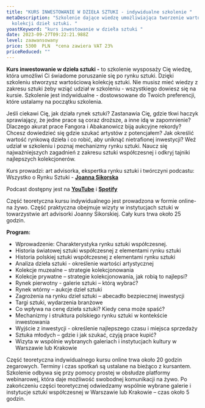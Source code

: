 ```yaml
---
title: "KURS INWESTOWANIE W DZIEŁA SZTUKI - indywidualne szkolenie "
metaDescription: "Szkolenie dające wiedzę umożliwiająca tworzenie wartościowej
  kolekcji dzieł sztuki. "
yoastKeyword: "kurs inwestowanie w dzieła sztuki "
date: 2023-09-27T09:22:21.988Z
level: zaawansowany
price: 5300  PLN  *cena zawiera VAT 23%
priceReduced: ""
---
```

**Kurs inwestowanie w dzieła sztuki -**  to szkolenie wysposaży Cię wiedzę, która umożliwi Ci świadome poruszanie się po rynku sztuki. Dzięki szkoleniu stworzysz wartościową kolekcję sztuki. Nie musisz mieć wiedzy z zakresu sztuki żeby wziąć udział w szkoleniu - wszystkiego dowiesz się na kursie. Szkolenie jest indywidualne - dostowsowane do Twoich preferencji, które ustalamy na początku szkolenia. 

Jeśli ciekawi Cię, jak działa rynek sztuki? Zastanawia Cię, gdzie tkwi haczyk sprawiający, że jedne prace są coraz droższe, a inne idą w zapomnienie? Dlaczego akurat prace Fangora i Abakanowicz biją aukcyjne rekordy? Chcesz dowiedzieć się gdzie szukać artystów z potencjałem? Jak określić wartość rynkową dzieła i co robić, aby uniknąć nietrafionej inwestycji? Weź udział w szkoleniu i poznaj mechanizmy rynku sztuki. 
Naucz się najważniejszych zagadnień z zakresu sztuki współczesnej i odkryj tajniki najlepszych kolekcjonerów.

Kurs prowadzi: art advisorka, ekspertka rynku sztuki i twórczyni podcastu: Wszystko o Rynku Sztuki - **[Joanna Sikorska ](https://artdivision.pl/zespol/artadvisor-joannasikorska)**

Podcast dostępny jest na **[YouTube](https://www.youtube.com/channel/UC8xmdAKF-kPHQcuqkejSaqA)** i **[Spotify ](https://open.spotify.com/show/4NPiBzksWYu3mGoUKxvufn)**

Część teoretyczna kursu indywidualnego jest prowadzona w formie  online- na żywo. Część
praktyczna obejmuje wizyty w instytucjach sztuki w towarzystwie art advisorki Joanny Sikorskiej. Cały kurs trwa około 25 godzin.

**Program:**

* Wprowadzenie: Charakterystyka rynku sztuki współczesnej.
* Historia światowej sztuki współczesnej z elementami rynku sztuki  
* Historia polskiej sztuki współczesnej z elementami rynku sztuki
* Analiza dzieła sztuki - określenie wartości artystycznej
* Kolekcje muzealne – strategie kolekcjonowania
* Kolekcje prywatne – strategie kolekcjonowania, jak robią to najlepsi?
* Rynek pierwotny - galerie sztuki – którą wybrać?
* Rynek wtórny – aukcje dzieł sztuki
* Zagrożenia na rynku dzieł sztuki – abecadło bezpiecznej inwestycji
* Targi sztuki, wydarzenia branżowe
* Co wpływa na cenę dzieła sztuki? Kiedy cena może spaść?
* Mechanizmy i struktura polskiego rynku sztuki w kontekście inwestowania
* Wyjście z inwestycji -  określenie najlepszego czasu i miejsca sprzedaży
* Sztuka młodych – gdzie i jak szukać, czyją prace kupić?
* Wizyta w wspólnie wybranych galeriach i instytucjach kultury w Warszawie lub Krakowie

Część teoretyczna indywidualnego kursu online trwa około 20 godzin zegarowych. Terminy i czas spotkań są ustalane na bieżąco z kursantem. Szkolenie odbywa się przy pomocy prostej w obsłudze platformy webinarowej, która daje możliwość swobodnej komunikacji na żywo. Po zakończeniu części teoretycznej odwiedzamy wspólnie wybrane galerie i instytucje sztuki współczesnej w Warszawie lub Krakowie – czas około 5 godzin.